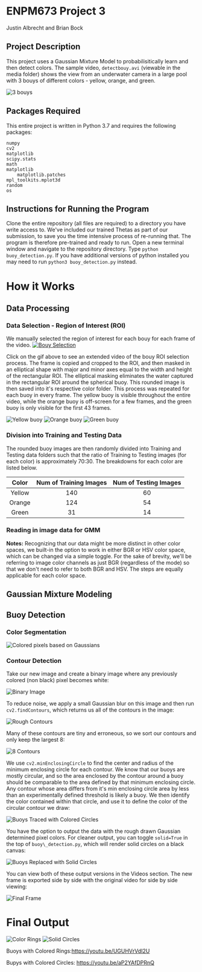# ENPM673 Project 3

Justin Albrecht and Brian Bock

## Project Description
This project uses a Gaussian Mixture Model to probabilisitically learn and then detect colors. The sample video, `detectbouy.avi` (viewable in the media folder) shows the view from an underwater camera in a large pool with 3 bouys of different colors - yellow, orange, and green.

![3 bouys](https://github.com/BrianBock/ENPM673_Project3/blob/master/images/3_bouys.gif)

## Packages Required

This entire project is written in Python 3.7 and requires the following packages:
	
	numpy
	cv2
	matplotlib
	scipy.stats
	math
	matplotlib
		matplotlib.patches
	mpl_toolkits.mplot3d
	random
	os


## Instructions for Running the Program
Clone the entire repository (all files are required) to a directory you have write access to. We've included our trained Thetas as part of our submission, to save you the time intensive process of re-running that. The program is therefore pre-trained and ready to run. Open a new terminal window and navigate to the repository directory. Type `python buoy_detection.py`. If you have additional versions of python installed you may need to run `python3 buoy_detection.py` instead. 




# How it Works

## Data Processing

### Data Selection - Region of Interest (ROI)

We manually selected the region of interest for each bouy for each frame of the video. 
[![Bouy Selection](https://github.com/BrianBock/ENPM673_Project3/blob/master/images/bouy_select.gif)](https://youtu.be/gAHzZghxUaw)

Click on the gif above to see an extended video of the bouy ROI selection process.
The frame is copied and cropped to the ROI, and then masked in an elliptical shape with major and minor axes equal to the width and height of the rectangular ROI. The elliptical masking eliminates the water captured in the rectangular ROI around the spherical buoy. This rounded image is then saved into it's respective color folder. This process was repeated for each buoy in every frame. The yellow buoy is visible throughout the entire video, while the orange buoy is off-screen for a few frames, and the green buoy is only visible for the first 43 frames. 

![Yellow buoy](https://github.com/BrianBock/ENPM673_Project3/blob/master/images/yellow173.png)
![Orange buoy](https://github.com/BrianBock/ENPM673_Project3/blob/master/images/orange175.png)
![Green buoy](https://github.com/BrianBock/ENPM673_Project3/blob/master/images/green37.png)

### Division into Training and Testing Data

The rounded buoy images are then randomly divided into Training and Testing data folders such that the ratio of Training to Testing images (for each color) is approximately 70:30. The breakdowns for each color are listed below.

**Color** | **Num of Training Images** | **Num of Testing Images**
:---: | :---: | :---:
Yellow | 140 | 60
Orange | 124 | 54
Green | 31 | 14


### Reading in image data for GMM

**Notes:**
Recognizing that our data might be more distinct in other color spaces, we built-in the option to work in either BGR or HSV color space, which can be changed via a simple toggle. For the sake of brevity, we'll be referring to image color channels as just BGR (regardless of the mode) so that we don't need to refer to both BGR and HSV. The steps are equally applicable for each color space. 





## Gaussian Mixture Modeling



## Buoy Detection

### Color Segmentation

![Colored pixels based on Gaussians](https://github.com/BrianBock/ENPM673_Project3/blob/master/images/all_colors.png)
### Contour Detection
Take our new image and create a binary image where any previously colored (non black) pixel becomes white:

![Binary Image](https://github.com/BrianBock/ENPM673_Project3/blob/master/images/bin.png)


To reduce noise, we apply a small Gaussian blur on this image and then run `cv2.findContours`, which returns us all of the contours in the image:

![Rough Contours](https://github.com/BrianBock/ENPM673_Project3/blob/master/images/rough_contours.png)

Many of these contours are tiny and erroneous, so we sort our contours and only keep the largest 8:

![8 Contours](https://github.com/BrianBock/ENPM673_Project3/blob/master/images/8_contours.png)
 
We use `cv2.minEnclosingCircle` to find the center and radius of the minimum enclosing circle for each contour. We know that our buoys are mostly circular, and so the area enclosed by the contour around a buoy should be comparable to the area defined by that minimum enclosing circle. Any contour whose area differs from it's min enclosing circle area by less than an experimentally defined threshold is likely a buoy. We then identify the color contained within that circle, and use it to define the color of the circular contour we draw:

![Buoys Traced with Colored Circles](https://github.com/BrianBock/ENPM673_Project3/blob/master/images/ring_contours.png)

You have the option to output the data with the rough drawn Gaussian determined pixel colors. For cleaner output, you can toggle `solid=True` in the top of `buoy\_detection.py`, which will render solid circles on a black canvas:

![Buoys Replaced with Solid Circles](https://github.com/BrianBock/ENPM673_Project3/blob/master/images/contours.png)


You can view both of these output versions in the Videos section. The new frame is exported side by side with the original video for side by side viewing:

![Final Frame](https://github.com/BrianBock/ENPM673_Project3/blob/master/images/finalframe.png)



# Final Output
![Color Rings](https://github.com/BrianBock/ENPM673_Project3/blob/master/images/color_rings.gif)
![Solid Circles](https://github.com/BrianBock/ENPM673_Project3/blob/master/images/solid_buoys.gif)

Buoys with Colored Rings:https://youtu.be/UGUHVrVdI2U

Bupys with Colored Circles: https://youtu.be/aP2YAfDPRnQ
